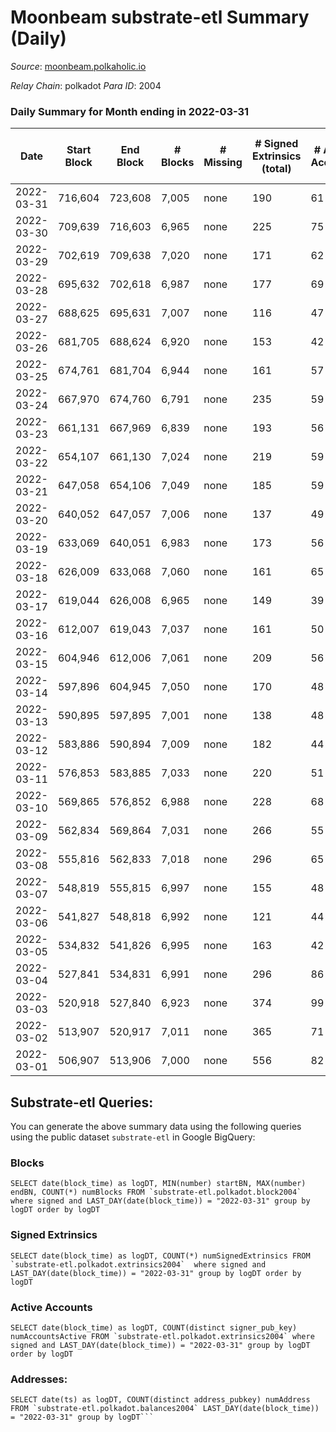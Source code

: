 # Moonbeam substrate-etl Summary (Daily)

_Source_: [moonbeam.polkaholic.io](https://moonbeam.polkaholic.io)

*Relay Chain*: polkadot
*Para ID*: 2004



### Daily Summary for Month ending in 2022-03-31


| Date | Start Block | End Block | # Blocks | # Missing | # Signed Extrinsics (total) | # Active Accounts | # Addresses with Balances | # Events | # Transfers | # XCM Transfers In | # XCM Transfers Out |
| ---- | ----------- | --------- | -------- | --------- | --------------------------- | ----------------- | ------------------------- | -------- | ----------- | ------------------ | ------------------- |
| 2022-03-31 | 716,604 | 723,608 | 7,005 | none | 190 | 61 | 207,152 | 574,915 | 12,330 ($15,711,131) |   |   |
| 2022-03-30 | 709,639 | 716,603 | 6,965 | none | 225 | 75 |  | 621,697 | 16,501 ($18,635,432) |   |   |
| 2022-03-29 | 702,619 | 709,638 | 7,020 | none | 171 | 62 |  | 676,494 | 15,915 ($39,550,929) |   |   |
| 2022-03-28 | 695,632 | 702,618 | 6,987 | none | 177 | 69 |  | 710,754 | 16,778 ($28,802,817) |   |   |
| 2022-03-27 | 688,625 | 695,631 | 7,007 | none | 116 | 47 |  | 522,829 | 11,563 ($7,993,426) |   |   |
| 2022-03-26 | 681,705 | 688,624 | 6,920 | none | 153 | 42 |  | 436,183 | 10,692 ($10,445,239) |   |   |
| 2022-03-25 | 674,761 | 681,704 | 6,944 | none | 161 | 57 |  | 541,959 | 11,989 ($19,917,777) |   |   |
| 2022-03-24 | 667,970 | 674,760 | 6,791 | none | 235 | 59 |  | 601,696 | 13,577 ($13,313,788) |   |   |
| 2022-03-23 | 661,131 | 667,969 | 6,839 | none | 193 | 56 |  | 514,250 | 10,904 ($9,988,906) |   |   |
| 2022-03-22 | 654,107 | 661,130 | 7,024 | none | 219 | 59 |  | 549,887 | 11,798 ($26,695,880) |   |   |
| 2022-03-21 | 647,058 | 654,106 | 7,049 | none | 185 | 59 |  | 596,422 | 12,436 ($24,602,317) |   |   |
| 2022-03-20 | 640,052 | 647,057 | 7,006 | none | 137 | 49 |  | 697,896 | 14,109 ($22,969,272) |   |   |
| 2022-03-19 | 633,069 | 640,051 | 6,983 | none | 173 | 56 |  | 601,476 | 14,100 ($19,458,731) |   |   |
| 2022-03-18 | 626,009 | 633,068 | 7,060 | none | 161 | 65 |  | 500,857 | 10,374 ($13,759,281) |   |   |
| 2022-03-17 | 619,044 | 626,008 | 6,965 | none | 149 | 39 |  | 507,945 | 10,892 ($16,851,812) |   |   |
| 2022-03-16 | 612,007 | 619,043 | 7,037 | none | 161 | 50 |  | 546,751 | 12,009 ($11,592,183) |   |   |
| 2022-03-15 | 604,946 | 612,006 | 7,061 | none | 209 | 56 |  | 523,453 | 11,593 ($8,096,584) |   |   |
| 2022-03-14 | 597,896 | 604,945 | 7,050 | none | 170 | 48 |  | 517,540 | 12,245 ($12,633,490) |   |   |
| 2022-03-13 | 590,895 | 597,895 | 7,001 | none | 138 | 48 |  | 475,998 | 9,797 ($13,398,657) |   |   |
| 2022-03-12 | 583,886 | 590,894 | 7,009 | none | 182 | 44 |  | 480,709 | 10,728 ($8,214,399) |   |   |
| 2022-03-11 | 576,853 | 583,885 | 7,033 | none | 220 | 51 |  | 549,758 | 14,628 ($52,242,710) |   |   |
| 2022-03-10 | 569,865 | 576,852 | 6,988 | none | 228 | 68 |  | 682,055 | 16,728 ($45,998,541) |   |   |
| 2022-03-09 | 562,834 | 569,864 | 7,031 | none | 266 | 55 |  | 547,658 | 13,968 ($17,209,206) |   |   |
| 2022-03-08 | 555,816 | 562,833 | 7,018 | none | 296 | 65 |  | 495,697 | 12,182 ($15,853,853) |   |   |
| 2022-03-07 | 548,819 | 555,815 | 6,997 | none | 155 | 48 |  | 601,243 | 15,326 ($14,457,433) |   |   |
| 2022-03-06 | 541,827 | 548,818 | 6,992 | none | 121 | 44 |  | 542,996 | 14,046 ($22,109,308) |   |   |
| 2022-03-05 | 534,832 | 541,826 | 6,995 | none | 163 | 42 |  | 564,738 | 15,683 ($13,519,308) |   |   |
| 2022-03-04 | 527,841 | 534,831 | 6,991 | none | 296 | 86 |  | 722,724 | 23,808 ($30,160,808) |   |   |
| 2022-03-03 | 520,918 | 527,840 | 6,923 | none | 374 | 99 |  | 743,026 | 23,013 ($33,236,529) |   |   |
| 2022-03-02 | 513,907 | 520,917 | 7,011 | none | 365 | 71 |  | 647,417 | 19,328 ($29,641,907) |   |   |
| 2022-03-01 | 506,907 | 513,906 | 7,000 | none | 556 | 82 |  | 609,051 | 22,017 ($17,378,407) |   |   |

## Substrate-etl Queries:
You can generate the above summary data using the following queries using the public dataset `substrate-etl` in Google BigQuery:


### Blocks
```
SELECT date(block_time) as logDT, MIN(number) startBN, MAX(number) endBN, COUNT(*) numBlocks FROM `substrate-etl.polkadot.block2004`  where signed and LAST_DAY(date(block_time)) = "2022-03-31" group by logDT order by logDT
```


### Signed Extrinsics
```
SELECT date(block_time) as logDT, COUNT(*) numSignedExtrinsics FROM `substrate-etl.polkadot.extrinsics2004`  where signed and LAST_DAY(date(block_time)) = "2022-03-31" group by logDT order by logDT
```


### Active Accounts
```
SELECT date(block_time) as logDT, COUNT(distinct signer_pub_key) numAccountsActive FROM `substrate-etl.polkadot.extrinsics2004` where signed and LAST_DAY(date(block_time)) = "2022-03-31" group by logDT order by logDT
```


### Addresses:
```
SELECT date(ts) as logDT, COUNT(distinct address_pubkey) numAddress FROM `substrate-etl.polkadot.balances2004` LAST_DAY(date(block_time)) = "2022-03-31" group by logDT```

